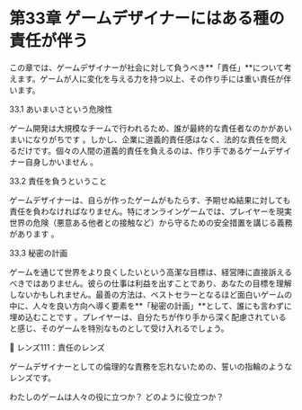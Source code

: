 # 第33章 ゲームデザイナーにはある種の責任が伴う

この章では、ゲームデザイナーが社会に対して負うべき**「責任」**について考えます。ゲームが人に変化を与える力を持つ以上、その作り手には重い責任が伴います。

33.1 あいまいさという危険性

ゲーム開発は大規模なチームで行われるため、誰が最終的な責任者なのかがあいまいになりがちです 。しかし、企業に道義的責任感はなく、法的な責任を問えるだけです。個々の人間の道義的責任を負えるのは、作り手であるゲームデザイナー自身しかいません 。

33.2 責任を負うということ

ゲームデザイナーは、自らが作ったゲームがもたらす、予期せぬ結果に対しても責任を負わなければなりません。特にオンラインゲームでは、プレイヤーを現実世界の危険（悪意ある他者との接触など）から守るための安全措置を講じる義務があります 。

33.3 秘密の計画

ゲームを通じて世界をより良くしたいという高潔な目標は、経営陣に直接訴えるべきではありません。彼らの仕事は利益を出すことであり、あなたの目標を理解しないかもしれません。最善の方法は、ベストセラーとなるほど面白いゲームの中に、人々を良い方向へ導く要素を**「秘密の計画」**として、誰にも言わずに埋め込むことです 。プレイヤーは、自分たちが作り手から深く配慮されていると感じ、そのゲームを特別なものとして受け入れるでしょう。

💎 レンズ111：責任のレンズ

ゲームデザイナーとしての倫理的な責務を忘れないための、誓いの指輪のようなレンズです。

わたしのゲームは人々の役に立つか？ どのように役立つか？




